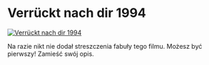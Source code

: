Verrückt nach dir 1994 
=============
[![Verrückt nach dir 1994 ](http://vidos.pl/images/player.gif)](http://vidos.pl/verrckt-nach-dir-1994)

 Na razie nikt nie dodał streszczenia fabuły tego filmu. Możesz być pierwszy! Zamieść swój opis.
